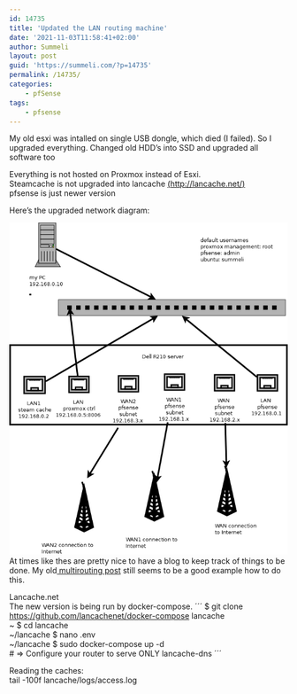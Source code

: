 ```yaml
---
id: 14735
title: 'Updated the LAN routing machine'
date: '2021-11-03T11:58:41+02:00'
author: Summeli
layout: post
guid: 'https://summeli.com/?p=14735'
permalink: /14735/
categories:
    - pfSense
tags:
    - pfsense
---
```


My old esxi was intalled on single USB dongle, which died (I failed). So I upgraded everything. Changed old HDD’s into SSD and upgraded all software too

Everything is not hosted on Proxmox instead of Esxi.   
Steamcache is not upgraded into lancache [(http://lancache.net/)](http://lancache.net/)  
pfsense is just newer version

Here’s the upgraded network diagram:

![](/jekyll-export/wp-content/uploads/2021/11/lan_network_updated-1.png) At times like thes are pretty nice to have a blog to keep track of things to be done. My old[ multirouting post](/11741) still seems to be a good example how to do this.

Lancache.net  
The new version is being run by docker-compose.
´´´
 $ git clone https://github.com/lancachenet/docker-compose lancache  
~ $ cd lancache  
~/lancache $ nano .env  
~/lancache $ sudo docker-compose up -d  
\# =&gt; Configure your router to serve ONLY lancache-dns
´´´

Reading the caches:  
tail -100f lancache/logs/access.log